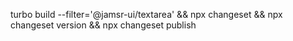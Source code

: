 turbo build --filter='@jamsr-ui/textarea' && npx changeset && npx changeset version && npx changeset publish
